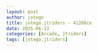 ```yaml
---
layout: post
author: jotego
title: jotego.jtriders - 41268ce
date: 2025-06-13
categories: [Arcade, jtriders]
tags: [jotego.jtriders]
---
```


